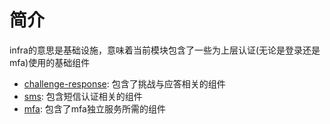 # 简介

infra的意思是基础设施，意味着当前模块包含了一些为上层认证(无论是登录还是mfa)使用的基础组件

* [challenge-response](./challenge-response): 包含了挑战与应答相关的组件
* [sms](./sms): 包含短信认证相关的组件
* [mfa](mfa): 包含了mfa独立服务所需的组件